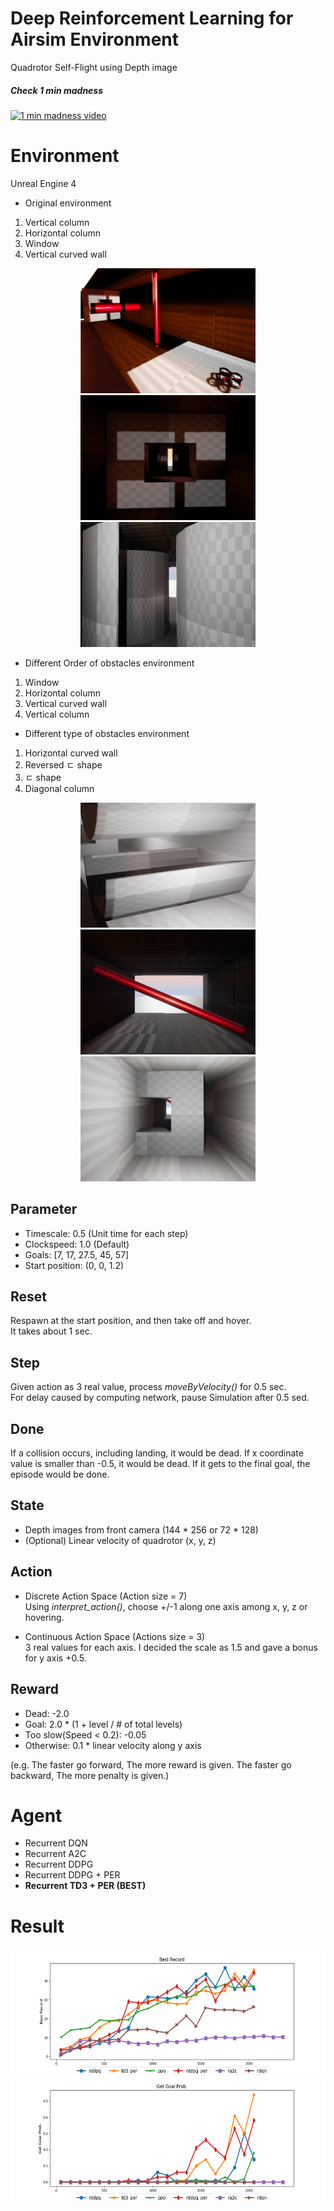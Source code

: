 # Deep Reinforcement Learning for Airsim Environment
Quadrotor Self-Flight using Depth image

##### Check 1 min madness
[![1 min madness video](/images/demo.gif)](https://youtu.be/C9P0V5Hif54)
# Environment

Unreal Engine 4

- Original environment
1. Vertical column
2. Horizontal column
3. Window
4. Vertical curved wall


<p align="center">
    <img src="/images/1.png" width="280" height="200">
    <img src="/images/2.png" width="280" height="200">
    <img src="/images/3.png" width="280" height="200">
</p>

- Different Order of obstacles environment
1. Window
2. Horizontal column
3. Vertical curved wall
4. Vertical column


- Different type of obstacles environment
1. Horizontal curved wall
2. Reversed ㄷ shape
3. ㄷ shape
4. Diagonal column


<p align="center">
    <img src="/images/6.jpg" width="280" height="200">
    <img src="/images/5.png" width="280" height="200">
    <img src="/images/4.jpg" width="280" height="200">
</p>

## Parameter
- Timescale: 0.5 (Unit time for each step)
- Clockspeed: 1.0 (Default)
- Goals: [7, 17, 27.5, 45, 57]
- Start position: (0, 0, 1.2)

## Reset
Respawn at the start position, and then take off and hover.  
It takes about 1 sec.

## Step
Given action as 3 real value, process *moveByVelocity()* for 0.5 sec.  
For delay caused by computing network, pause Simulation after 0.5 sed.

## Done
If a collision occurs, including landing, it would be dead.
If x coordinate value is smaller than -0.5, it would be dead.
If it gets to the final goal, the episode would be done.

## State
- Depth images from front camera (144 \* 256 or 72 \* 128)
- (Optional) Linear velocity of quadrotor (x, y, z)

## Action
- Discrete Action Space (Action size = 7)  
Using *interpret_action()*, choose +/-1 along one axis among x, y, z or hovering.


- Continuous Action Space (Actions size = 3)  
3 real values for each axis. I decided the scale as 1.5 and gave a bonus for y axis +0.5.

## Reward
- Dead: -2.0
- Goal: 2.0 * (1 + level / # of total levels)
- Too slow(Speed < 0.2): -0.05
- Otherwise: 0.1 * linear velocity along y axis  

(e.g. The faster go forward, The more reward is given. The faster go backward, The more penalty is given.)

# Agent
- Recurrent DQN
- Recurrent A2C
- Recurrent DDPG
- Recurrent DDPG + PER
- __Recurrent TD3 + PER (BEST)__

# Result
<img src="/save_graph/result_Best Record.png" height="200">
<img src="/save_graph/result_Get Goal Prob..png" height="200">